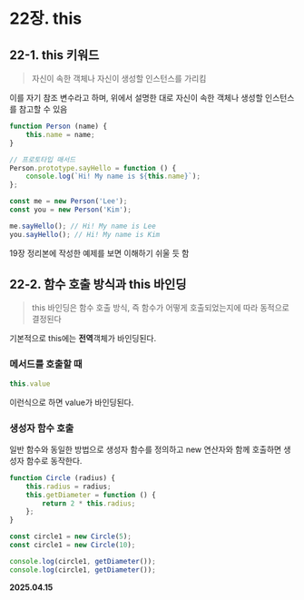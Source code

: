 # 22장. this

## 22-1. this 키워드

> 자신이 속한 객체나 자신이 생성할 인스턴스를 가리킴

이를 자기 참조 변수라고 하며, 위에서 설명한 대로 자신이 속한 객체나 생성할 인스턴스를 참고할 수 있음

```javascript
function Person (name) {
    this.name = name;
}

// 프로토타입 매서드
Person.prototype.sayHello = function () {
    console.log(`Hi! My name is ${this.name}`);
};

const me = new Person('Lee');
const you = new Person('Kim');

me.sayHello(); // Hi! My name is Lee
you.sayHello(); // Hi! My name is Kim
```

19장 정리본에 작성한 예제를 보면 이해하기 쉬울 듯 함

## 22-2. 함수 호출 방식과 this 바인딩

> this 바인딩은 함수 호출 방식, 즉 함수가 어떻게 호출되었는지에 따라 동적으로 결정된다

기본적으로 this에는 **전역**객체가 바인딩된다.

### 메서드를 호출할 때
```javascript
this.value
```
이런식으로 하면 value가 바인딩된다.

### 생성자 함수 호출

일반 함수와 동일한 방법으로 생성자 함수를 정의하고 new 연산자와 함께 호출하면 생성자 함수로 동작한다.

```javascript
function Circle (radius) {
    this.radius = radius;
    this.getDiameter = function () {
        return 2 * this.radius;
    };
}

const circle1 = new Circle(5);
const circle1 = new Circle(10);

console.log(circle1, getDiameter());
console.log(circle1, getDiameter());
```


**2025.04.15**